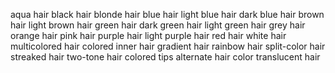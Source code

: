 aqua hair
black hair
blonde hair
blue hair
light blue hair
dark blue hair
brown hair
light brown hair
green hair
dark green hair
light green hair
grey hair
orange hair
pink hair
purple hair
light purple hair
red hair
white hair
multicolored hair
colored inner hair
gradient hair
rainbow hair
split-color hair
streaked hair
two-tone hair
colored tips
alternate hair color
translucent hair
